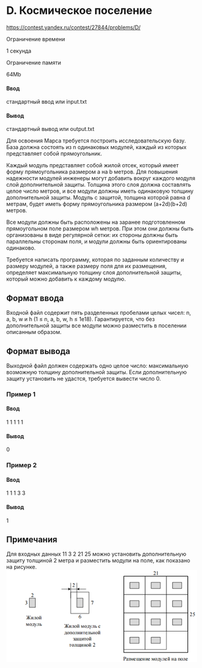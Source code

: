 # D. Космическое поселение
https://contest.yandex.ru/contest/27844/problems/D/

Ограничение времени

1 секунда

Ограничение памяти

64Mb

#### Ввод

стандартный ввод или input.txt

#### Вывод

стандартный вывод или output.txt

Для освоения Марса требуется построить исследовательскую базу. База должна состоять из n одинаковых модулей, каждый из которых представляет собой прямоугольник.

Каждый модуль представляет собой жилой отсек, который имеет форму прямоугольника размером a на b метров. Для повышения надежности модулей инженеры могут добавить вокруг каждого модуля слой дополнительной защиты. Толщина этого слоя должна составлять целое число метров, и все модули должны иметь одинаковую толщину дополнительной защиты. Модуль с защитой, толщина которой равна d метрам, будет иметь форму прямоугольника размером (a+2d)(b+2d) метров.

Все модули должны быть расположены на заранее подготовленном прямоугольном поле размером wh метров. При этом они должны быть организованы в виде регулярной сетки: их стороны должны быть параллельны сторонам поля, и модули должны быть ориентированы одинаково.

Требуется написать программу, которая по заданным количеству и размеру модулей, а также размеру поля для их размещения, определяет максимальную толщину слоя дополнительной защиты, который можно добавить к каждому модулю.

## Формат ввода

Входной файл содержит пять разделенных пробелами целых чисел: n, a, b, w и h (1 ≤ n, a, b, w, h ≤ 1e18). Гарантируется, что без дополнительной защиты все модули можно разместить в поселении описанным образом.

## Формат вывода

Выходной файл должен содержать одно целое число: максимальную возможную толщину дополнительной защиты. Если дополнительную защиту установить не удастся, требуется вывести число 0.

### Пример 1
#### Ввод
1 1 1 1 1
#### Вывод
0

### Пример 2
#### Ввод
1 1 1 3 3
#### Вывод
1

## Примечания

Для входных данных 11 3 2 21 25 можно установить дополнительную защиту толщиной 2 метра и разместить модули на поле, как показано на рисунке.\
![](img.png)